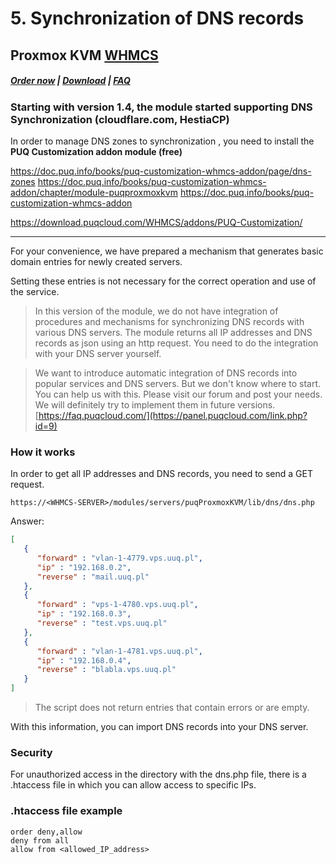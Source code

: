 # 5. Synchronization of DNS records

## Proxmox KVM **[WHMCS](https://puqcloud.com/link.php?id=77)**

#####  [Order now](https://puqcloud.com/index.php?rp=/store/whmcs-module-proxmox-kvm) | [Download](https://download.puqcloud.com/WHMCS/servers/PUQ_WHMCS-Proxmox-KVM/) | [FAQ](https://faq.puqcloud.com/)

### Starting with version 1.4, the module started supporting **DNS Synchronization** (cloudflare.com, HestiaCP)

In order to manage DNS zones to synchronization , you need to install the **PUQ Customization addon module (free)**

https://doc.puq.info/books/puq-customization-whmcs-addon/page/dns-zones
https://doc.puq.info/books/puq-customization-whmcs-addon/chapter/module-puqproxmoxkvm
https://doc.puq.info/books/puq-customization-whmcs-addon

https://download.puqcloud.com/WHMCS/addons/PUQ-Customization/

- - - - - -

For your convenience, we have prepared a mechanism that generates basic domain entries for newly created servers.

Setting these entries is not necessary for the correct operation and use of the service.

>In this version of the module, we do not have integration of procedures and mechanisms for synchronizing DNS records with various DNS servers. The module returns all IP addresses and DNS records as json using an http request. You need to do the integration with your DNS server yourself.

>We want to introduce automatic integration of DNS records into popular services and DNS servers. But we don't know where to start. You can help us with this. Please visit our forum and post your needs. We will definitely try to implement them in future versions.  
>[https://faq.puqcloud.com/](https://panel.puqcloud.com/link.php?id=9)

### How it works

In order to get all IP addresses and DNS records, you need to send a GET request.

```
https://<WHMCS-SERVER>/modules/servers/puqProxmoxKVM/lib/dns/dns.php
```

Answer:

```JSON
[
   {
      "forward" : "vlan-1-4779.vps.uuq.pl",
      "ip" : "192.168.0.2",
      "reverse" : "mail.uuq.pl"
   },
   {
      "forward" : "vps-1-4780.vps.uuq.pl",
      "ip" : "192.168.0.3",
      "reverse" : "test.vps.uuq.pl"
   },
   {
      "forward" : "vlan-1-4781.vps.uuq.pl",
      "ip" : "192.168.0.4",
      "reverse" : "blabla.vps.uuq.pl"
   }
]
```

>The script does not return entries that contain errors or are empty.

With this information, you can import DNS records into your DNS server.

### Security

For unauthorized access in the directory with the dns.php file, there is a .htaccess file in which you can allow access to specific IPs.

### .htaccess file example

```
order deny,allow
deny from all
allow from <allowed_IP_address>
```
